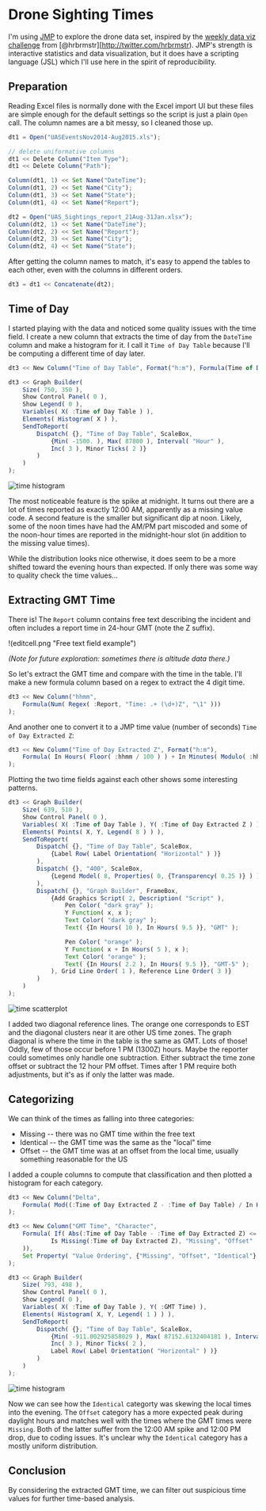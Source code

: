 # Drone Sighting Times

I'm using [JMP](http://jmp.com/) to explore the drone data set, inspired by the [weekly data viz challenge](https://rud.is/b/2016/03/30/introducing-a-weekly-r-python-js-etc-vis-challenge) from [@hrbrmstr][http://twitter.com/hrbrmstr). JMP's strength is interactive statistics and data visualization, but it does have a scripting language (JSL) which I'll use here in the spirit of reproducibility.

## Preparation

Reading Excel files is normally done with the Excel import UI but these files are simple enough for the default settings so the script is just a plain `Open` call. The column names are a bit messy, so I cleaned those up.

```javascript
dt1 = Open("UASEventsNov2014-Aug2015.xls");

// delete uniformative columns
dt1 << Delete Column("Item Type");
dt1 << Delete Column("Path");

Column(dt1, 1) << Set Name("DateTime");
Column(dt1, 2) << Set Name("City");
Column(dt1, 3) << Set Name("State");
Column(dt1, 4) << Set Name("Report");

dt2 = Open("UAS_Sightings_report_21Aug-31Jan.xlsx");
Column(dt2, 1) << Set Name("DateTime");
Column(dt2, 2) << Set Name("Report");
Column(dt2, 3) << Set Name("City");
Column(dt2, 4) << Set Name("State");
```

After getting the column names to match, it's easy to append the tables to each other, even with the columns in different orders.

```javascript
dt3 = dt1 << Concatenate(dt2);
```

## Time of Day

I started playing with the data and noticed some quality issues with the time field. I create a new column that extracts the time of day from the `DateTime` column and make a histogram for it. I call it `Time of Day Table` because I'll be computing a different time of day later.

```javascript
dt3 << New Column("Time of Day Table", Format("h:m"), Formula(Time of Day(:DateTime)));

dt3 << Graph Builder(
	Size( 750, 350 ),
	Show Control Panel( 0 ),
	Show Legend( 0 ),
	Variables( X( :Time of Day Table ) ),
	Elements( Histogram( X ) ),
	SendToReport(
		Dispatch( {}, "Time of Day Table", ScaleBox,
			{Min( -1500. ), Max( 87800 ), Interval( "Hour" ),
			Inc( 3 ), Minor Ticks( 2 )}
		)
	)
);
```

![time histogram](alltimeshist.png "Distribution of time of report")

The most noticeable feature is the spike at midnight. It turns out there are a lot of times reported as exactly 12:00 AM, apparently as a missing value code. A second feature is the smaller but significant dip at noon. Likely, some of the noon times have had the AM/PM part miscoded and some of the noon-hour times are reported in the midnight-hour slot (in addition to the missing value times).

While the distribution looks nice otherwise, it does seem to be a more shifted toward the evening hours than expected. If only there was some way to quality check the time values...

## Extracting GMT Time

There is! The `Report` column contains free text describing the incident and often includes a report time in 24-hour GMT (note the Z suffix).

!(editcell.png "Free text field example")

*(Note for future exploration: sometimes there is altitude data there.)*

So let's extract the GMT time and compare with the time in the table. I'll make a new formula column based on a regex to extract the 4 digit time.

```javascript
dt3 << New Column("hhmm", 
	Formula(Num( Regex( :Report, "Time: .+ (\d+)Z", "\1" )))
);
```

And another one to convert it to a JMP time value (number of seconds) `Time of Day Extracted Z`:

```javascript
dt3 << New Column("Time of Day Extracted Z", Format("h:m"),
	Formula( In Hours( Floor( :hhmm / 100 ) ) + In Minutes( Modulo( :hhmm, 100 ) ))
);
```

Plotting the two time fields against each other shows some interesting patterns.

```javascript
dt3 << Graph Builder(
	Size( 639, 510 ),
	Show Control Panel( 0 ),
	Variables( X( :Time of Day Table ), Y( :Time of Day Extracted Z ) ),
	Elements( Points( X, Y, Legend( 8 ) ) ),
	SendToReport(
		Dispatch( {}, "Time of Day Table", ScaleBox,
			{Label Row( Label Orientation( "Horizontal" ) )}
		),
		Dispatch( {}, "400", ScaleBox,
			{Legend Model( 8, Properties( 0, {Transparency( 0.25 )} ) )}
		),
		Dispatch( {}, "Graph Builder", FrameBox,
			{Add Graphics Script( 2, Description( "Script" ),
				Pen Color( "dark gray" );
				Y Function( x, x );
				Text Color( "dark gray" );
				Text( {In Hours( 10 ), In Hours( 9.5 )}, "GMT" );

				Pen Color( "orange" );
				Y Function( x + In Hours( 5 ), x );
				Text Color( "orange" );
				Text( {In Hours( 2.2 ), In Hours( 9.5 )}, "GMT-5" );
			), Grid Line Order( 1 ), Reference Line Order( 3 )}
		)
	)
);
```

![time scatterplot](timevtime.png "Table time versus extracted time")

I added two diagonal reference lines. The orange one corresponds to EST and the diagonal clusters near it are other US time zones. The graph diagonal is where the time in the table is the same as GMT. Lots of those! Oddly, few of those occur before 1 PM (1300Z) hours. Maybe the reporter could sometimes only handle one subtraction. Either subtract the time zone offset or subtract the 12 hour PM offset. Times after 1 PM require both adjustments, but it's as if only the latter was made.

## Categorizing

We can think of the times as falling into three categories:

* Missing -- there was no GMT time within the free text
* Identical -- the GMT time was the same as the "local" time
* Offset -- the GMT time was at an offset from the local time, usually something reasonable for the US

I added a couple columns to compute that classification and then plotted a histogram for each category.

```javascript
dt3 << New Column("Delta", 
	Formula( Mod((:Time of Day Extracted Z - :Time of Day Table) / In Hours(1) + 24, 24))
);

dt3 << New Column("GMT Time", "Character",
	Formula( If( Abs(:Time of Day Table - :Time of Day Extracted Z) <= In Minutes(10), "Identical",
			Is Missing(:Time of Day Extracted Z), "Missing", "Offset"
	)),
	Set Property( "Value Ordering", {"Missing", "Offset", "Identical"} )
);

dt3 << Graph Builder(
	Size( 793, 498 ),
	Show Control Panel( 0 ),
	Show Legend( 0 ),
	Variables( X( :Time of Day Table ), Y( :GMT Time) ),
	Elements( Histogram( X, Y, Legend( 1 ) ) ),
	SendToReport(
		Dispatch( {}, "Time of Day Table", ScaleBox,
			{Min( -911.002925858029 ), Max( 87152.6132404181 ), Interval( "Hour" ),
			Inc( 3 ), Minor Ticks( 2 ),
			Label Row( Label Orientation( "Horizontal" ) )}
		)
	)
);
```
![time histogram](cattimeshist.png "Time of day by GMT category")

Now we can see how the `Identical` categorty was skewing the local times into the evening. The `Offset` category has a more expected peak during daylight hours and matches well with the times where the GMT times were `Missing`. Both of the latter suffer from the 12:00 AM spike and 12:00 PM drop, due to coding issues. It's unclear why the `Identical` category has a mostly uniform distribution.

## Conclusion

By considering the extracted GMT time, we can filter out suspicious time values for further time-based analysis.


